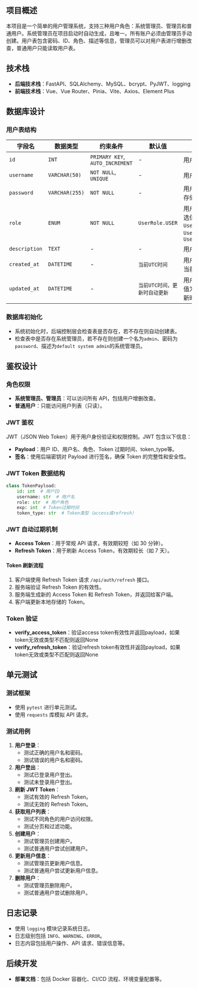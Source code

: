 ## 项目概述

本项目是一个简单的用户管理系统，支持三种用户角色：系统管理员、管理员和普通用户。系统管理员在项目启动时自动生成，且唯一。所有账户必须由管理员手动创建。用户表包含密码、ID、角色、描述等信息，管理员可以对用户表进行增删改查，普通用户只能读取用户表。

## 技术栈

* **后端技术栈**：FastAPI、SQLAlchemy、MySQL、bcrypt、PyJWT、logging
* **前端技术栈**：Vue、Vue Router、Pinia、Vite、Axios、Element Plus

## 数据库设计

### 用户表结构

| 字段名 | 数据类型 | 约束条件 | 默认值 | 说明                                               |
| -------- | ---------- | ---------- | -------- | ---------------------------------------------------- |
| `id`       | `INT`         | `PRIMARY KEY`, `AUTO_INCREMENT`       | -      | 用户ID，主键，自增                                 |
| `username`       | `VARCHAR(50)`         | `NOT NULL`, `UNIQUE`       | -      | 用户名，唯一                                       |
| `password`       | `VARCHAR(255)`         | `NOT NULL`         | -      | 用户密码，使用哈希加密存储                         |
| `role`       | `ENUM`         | `NOT NULL`         | `UserRole.USER`       | 用户角色，枚举类型，可选值为 `UserRole.SYSTEM_ADMIN`, `UserRole.ADMIN`, `UserRole.USER`                  |
| `description`       | `TEXT`         | -        | -      | 用户描述，可选                                     |
| `created_at`       | `DATETIME`         | -        | `当前UTC时间`       | 用户创建时间，默认值为当前UTC时间                     |
| `updated_at`       | `DATETIME`         | -        | `当前UTC时间，更新时自动更新`       | 用户信息更新时间，默认值为当前UTC时间，更新时自动更新 |

### 数据库初始化

* 系统初始化时，后端控制层会检查表是否存在，若不存在则自动创建表。
* 检查表中是否存在系统管理员，若不存在则创建一个名为`admin`、密码为`password`、描述为`default system admin`的系统管理员。

## 鉴权设计

### 角色权限

* **系统管理员、管理员**：可以访问所有 API，包括用户增删改查。
* **普通用户**：只能访问用户列表（只读）。

### JWT 鉴权

JWT（JSON Web Token）用于用户身份验证和权限控制。JWT 包含以下信息：

* **Payload**：用户 ID、用户名、角色、Token 过期时间、token_type等。
* **签名**：使用后端密钥对 Payload 进行签名，确保 Token 的完整性和安全性。

### JWT Token 数据结构

```python
class TokenPayload:
    id: int  # 用户ID
    username: str  # 用户名
    role: str  # 用户角色
    exp: int  # Token过期时间
    token_type: str  # Token类型（access或refresh）
```

### JWT 自动过期机制

* **Access Token**：用于常规 API 请求，有效期较短（如 30 分钟）。
* **Refresh Token**：用于刷新 Access Token，有效期较长（如 7 天）。

#### Token 刷新流程

1. 客户端使用 Refresh Token 请求 `/api/auth/refresh` 接口。
2. 服务端验证 Refresh Token 的有效性。
3. 服务端生成新的 Access Token 和 Refresh Token，并返回给客户端。
4. 客户端更新本地存储的 Token。

### Token 验证

* **verify_access_token**：验证access token有效性并返回payload，如果token无效或类型不匹配则返回None
* **verify_refresh_token**：验证refresh token有效性并返回payload，如果token无效或类型不匹配则返回None

## 单元测试

### 测试框架

* 使用 `pytest` 进行单元测试。
* 使用 `requests` 库模拟 API 请求。

### 测试用例

1. **用户登录**：
    * 测试正确的用户名和密码。
    * 测试错误的用户名和密码。
2. **用户登出**：
    * 测试已登录用户登出。
    * 测试未登录用户登出。
3. **刷新 JWT Token**：
    * 测试有效的 Refresh Token。
    * 测试无效的 Refresh Token。
4. **获取用户列表**：
    * 测试不同角色的用户访问权限。
    * 测试分页和过滤功能。
5. **创建用户**：
    * 测试管理员创建用户。
    * 测试普通用户尝试创建用户。
6. **更新用户信息**：
    * 测试管理员更新用户信息。
    * 测试普通用户尝试更新用户信息。
7. **删除用户**：
    * 测试管理员删除用户。
    * 测试普通用户尝试删除用户。

## 日志记录

* 使用 `logging` 模块记录系统日志。
* 日志级别包括 `INFO`、`WARNING`、`ERROR`。
* 日志内容包括用户操作、API 请求、错误信息等。

## 后续开发
* **部署文档**：包括 Docker 容器化、CI/CD 流程、环境变量配置等。